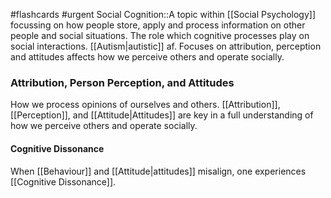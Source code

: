 #flashcards #urgent
Social Cognition::A topic within [[Social Psychology]] focussing on how people store, apply and process information on other people and social situations. The role which cognitive processes play on social interactions. [[Autism|autistic]] af. Focuses on attribution, perception and attitudes affects how we perceive others and operate socially.
<!--SR:!2023-11-12,4,210-->
### Attribution, Person Perception, and Attitudes
How we process opinions of ourselves and others. [[Attribution]], [[Perception]], and [[Attitude|Attitudes]] are key in a full understanding of how we perceive others and operate socially.
#### Cognitive Dissonance
When [[Behaviour]] and [[Attitude|attitudes]] misalign, one experiences [[Cognitive Dissonance]]. 
